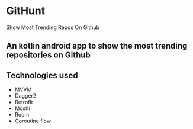 # GitHunt
Show Most Trending Repos On Github

## An kotlin android app to show the most trending repositories on Github

## Technologies used
* MVVM
* Dagger2
* Retrofit
* Moshi 
* Room
* Coroutine flow
